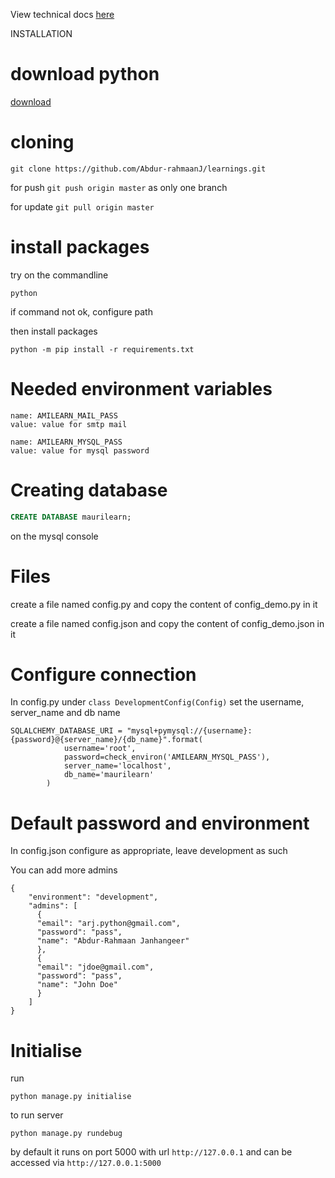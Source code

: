 View technical docs [here](docs/technical_docs.md)


INSTALLATION


# download python

[download](https://www.python.org/downloads/)

# cloning

```
git clone https://github.com/Abdur-rahmaanJ/learnings.git
```

for push `git push origin master` as only one branch

for update `git pull origin master`

# install packages

try on the commandline

```
python
```

if command not ok, configure path

then install packages

```
python -m pip install -r requirements.txt
```

# Needed environment variables

```
name: AMILEARN_MAIL_PASS
value: value for smtp mail
```


```
name: AMILEARN_MYSQL_PASS
value: value for mysql password
```

# Creating database

```sql
CREATE DATABASE maurilearn;
```

on the mysql console

# Files

create a file named config.py and copy the content of config_demo.py in it

create a file named config.json and copy the content of config_demo.json in it

# Configure connection

In config.py under `class DevelopmentConfig(Config)` set the username, server_name and db name

```
SQLALCHEMY_DATABASE_URI = "mysql+pymysql://{username}:{password}@{server_name}/{db_name}".format(
            username='root',
            password=check_environ('AMILEARN_MYSQL_PASS'),
            server_name='localhost',
            db_name='maurilearn'
        )
```




# Default password and environment

In config.json configure as appropriate, leave development as such

You can add more admins

```
{
    "environment": "development",
    "admins": [
      {
      "email": "arj.python@gmail.com",
      "password": "pass",
      "name": "Abdur-Rahmaan Janhangeer"
      },
      {
      "email": "jdoe@gmail.com",
      "password": "pass",
      "name": "John Doe"
      }
    ]
}
```


# Initialise 

run 

```
python manage.py initialise
```

to run server

```
python manage.py rundebug
```

by default it runs on port 5000 with url `http://127.0.0.1` and
can be accessed via `http://127.0.0.1:5000`